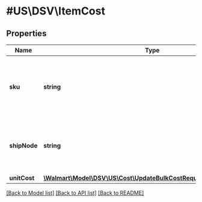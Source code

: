 # #US\DSV\ItemCost

## Properties

Name | Type | Description | Notes
------------ | ------------- | ------------- | -------------
**sku** | **string** | An arbitrary alphanumeric unique ID, specified by the DSV, which identifies each item. | [optional]
**shipNode** | **string** | This parameter specifies the Distributor ID for which the data should be updated | [optional]
**unitCost** | [**\Walmart\Model\DSV\US\Cost\UpdateBulkCostRequestCostInnerUnitCost**](UpdateBulkCostRequestCostInnerUnitCost.md) |  | [optional]


[[Back to Model list]](../) [[Back to API list]](../../Api/US/DSV) [[Back to README]](../../README.md)
